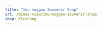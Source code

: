 ```yaml
---
title: "Imu-moggaw Souvenir Shop"
url: /mines-view/imu-moggaw-souvenir-shop/
shop: Kleidung
---
```

